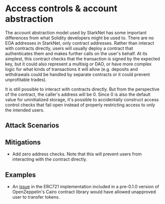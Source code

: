 # Access controls & account abstraction

The account abstraction model used by StarkNet has some important differences from what Solidity developers might be used to. There are no EOA addresses in StarkNet, only contract addresses. Rather than interact with contracts directly, users will usually deploy a contract that authenticates them and makes further calls on the user's behalf. At its simplest, this contract checks that the transaction is signed by the expected key, but it could also represent a multisig or DAO, or have more complex logic for what kinds of transactions it will allow (e.g. deposits and withdrawals could be handled by separate contracts or it could prevent unprofitable trades).

It is still possible to interact with contracts directly. But from the perspective of the contract, the caller's address will be 0. Since 0 is also the default value for uninitialized storage, it's possible to accidentally construct access control checks that fail open instead of properly restricting access to only the intended users.

## Attack Scenarios



## Mitigations

- Add zero address checks. Note that this will prevent users from interacting with the contract directly.

## Examples

- An [issue](https://github.com/OpenZeppelin/cairo-contracts/issues/148) in the ERC721 implementation included in a pre-0.1.0 version of OpenZeppelin's Cairo contract library would have allowed unapproved user to transfer tokens.